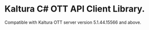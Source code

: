 # Kaltura C# OTT API Client Library.
Compatible with Kaltura OTT server version 5.1.44.15566 and above.
